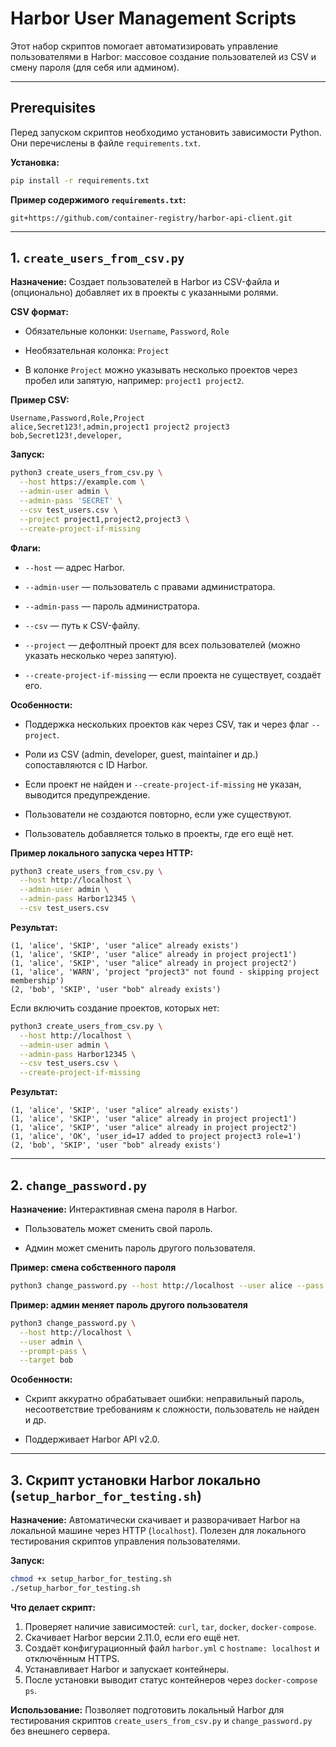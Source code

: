 # Harbor User Management Scripts

Этот набор скриптов помогает автоматизировать управление пользователями в Harbor: массовое создание пользователей из CSV и смену пароля (для себя или админом).

---

## Prerequisites

Перед запуском скриптов необходимо установить зависимости Python.
Они перечислены в файле `requirements.txt`.

**Установка:**

```bash
pip install -r requirements.txt
```

**Пример содержимого `requirements.txt`:**

```text
git+https://github.com/container-registry/harbor-api-client.git
```

---

## 1. `create_users_from_csv.py`

**Назначение:**
Создает пользователей в Harbor из CSV-файла и (опционально) добавляет их в проекты с указанными ролями.

**CSV формат:**

* Обязательные колонки: `Username`, `Password`, `Role`

* Необязательная колонка: `Project`

* В колонке `Project` можно указывать несколько проектов через пробел или запятую, например: `project1 project2`.

**Пример CSV:**

```csv
Username,Password,Role,Project
alice,Secret123!,admin,project1 project2 project3
bob,Secret123!,developer,
```

**Запуск:**

```bash
python3 create_users_from_csv.py \
  --host https://example.com \
  --admin-user admin \
  --admin-pass 'SECRET' \
  --csv test_users.csv \
  --project project1,project2,project3 \
  --create-project-if-missing
```

**Флаги:**

* `--host` — адрес Harbor.

* `--admin-user` — пользователь с правами администратора.

* `--admin-pass` — пароль администратора.

* `--csv` — путь к CSV-файлу.

* `--project` — дефолтный проект для всех пользователей (можно указать несколько через запятую).

* `--create-project-if-missing` — если проекта не существует, создаёт его.

**Особенности:**

* Поддержка нескольких проектов как через CSV, так и через флаг `--project`.

* Роли из CSV (admin, developer, guest, maintainer и др.) сопоставляются с ID Harbor.

* Если проект не найден и `--create-project-if-missing` не указан, выводится предупреждение.

* Пользователи не создаются повторно, если уже существуют.

* Пользователь добавляется только в проекты, где его ещё нет.

**Пример локального запуска через HTTP:**

```bash
python3 create_users_from_csv.py \
  --host http://localhost \
  --admin-user admin \
  --admin-pass Harbor12345 \
  --csv test_users.csv
```

**Результат:**

```
(1, 'alice', 'SKIP', 'user "alice" already exists')
(1, 'alice', 'SKIP', 'user "alice" already in project project1')
(1, 'alice', 'SKIP', 'user "alice" already in project project2')
(1, 'alice', 'WARN', 'project "project3" not found - skipping project membership')
(2, 'bob', 'SKIP', 'user "bob" already exists')
```

Если включить создание проектов, которых нет:

```bash
python3 create_users_from_csv.py \
  --host http://localhost \
  --admin-user admin \
  --admin-pass Harbor12345 \
  --csv test_users.csv \
  --create-project-if-missing
```

**Результат:**

```
(1, 'alice', 'SKIP', 'user "alice" already exists')
(1, 'alice', 'SKIP', 'user "alice" already in project project1')
(1, 'alice', 'SKIP', 'user "alice" already in project project2')
(1, 'alice', 'OK', 'user_id=17 added to project project3 role=1')
(2, 'bob', 'SKIP', 'user "bob" already exists')
```

---

## 2. `change_password.py`

**Назначение:**
Интерактивная смена пароля в Harbor.

* Пользователь может сменить свой пароль.

* Админ может сменить пароль другого пользователя.

**Пример: смена собственного пароля**

```bash
python3 change_password.py --host http://localhost --user alice --pass secret
```

**Пример: админ меняет пароль другого пользователя**

```bash
python3 change_password.py \
  --host http://localhost \
  --user admin \
  --prompt-pass \
  --target bob
```

**Особенности:**

* Скрипт аккуратно обрабатывает ошибки: неправильный пароль, несоответствие требованиям к сложности, пользователь не найден и др.

* Поддерживает Harbor API v2.0.

---

## 3. Скрипт установки Harbor локально (`setup_harbor_for_testing.sh`)

**Назначение:**
Автоматически скачивает и разворачивает Harbor на локальной машине через HTTP (`localhost`).
Полезен для локального тестирования скриптов управления пользователями.

**Запуск:**

```bash
chmod +x setup_harbor_for_testing.sh
./setup_harbor_for_testing.sh
```

**Что делает скрипт:**

1. Проверяет наличие зависимостей: `curl`, `tar`, `docker`, `docker-compose`.
2. Скачивает Harbor версии 2.11.0, если его ещё нет.
3. Создаёт конфигурационный файл `harbor.yml` с `hostname: localhost` и отключённым HTTPS.
4. Устанавливает Harbor и запускает контейнеры.
5. После установки выводит статус контейнеров через `docker-compose ps`.

**Использование:**
Позволяет подготовить локальный Harbor для тестирования скриптов `create_users_from_csv.py` и `change_password.py` без внешнего сервера.
